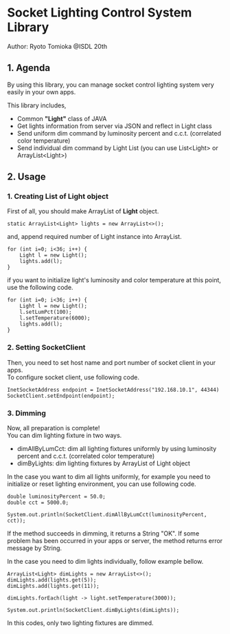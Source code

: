 # Socket Lighting Control System Library
Author: Ryoto Tomioka @ISDL 20th

## 1. Agenda
By using this library, you can manage socket control lighting
system very easily in your own apps.

This library includes,
- Common __"Light"__ class of JAVA
- Get lights information from server via JSON and reflect in Light class
- Send uniform dim command by luminosity percent and c.c.t.
(correlated color temperature)
- Send individual dim command by Light List
(you can use List\<Light> or ArrayList\<Light>)

## 2. Usage
### 1. Creating List of Light object
First of all, you should make ArrayList of __Light__ object.
~~~
static ArrayList<Light> lights = new ArrayList<>();
~~~ 
and, append required number of Light instance into ArrayList.
~~~
for (int i=0; i<36; i++) {
    Light l = new Light();
    lights.add(l);
}
~~~
if you want to initialize light's luminosity and color temperature
at this point, use the following code.
~~~
for (int i=0; i<36; i++) {
    Light l = new Light();
    l.setLumPct(100);
    l.setTemperature(6000);
    lights.add(l);
}
~~~

### 2. Setting SocketClient
Then, you need to set host name and port number of 
socket client in your apps.  
To configure socket client, use following code.
~~~
InetSocketAddress endpoint = InetSocketAddress("192.168.10.1", 44344)
SocketClient.setEndpoint(endpoint);
~~~

### 3. Dimming
Now, all preparation is complete!  
You can dim lighting fixture in two ways.
- dimAllByLumCct: dim all lighting fixtures uniformly
by using luminosity percent and c.c.t. (correlated color temperature)
- dimByLights: dim lighting fixtures by ArrayList of Light object

In the case you want to dim all lights uniformly,
for example you need to initialize or reset lighting environment,
you can use following code.
~~~
double luminosityPercent = 50.0;
double cct = 5000.0;

System.out.println(SocketClient.dimAllByLumCct(luminosityPercent, cct));
~~~
If the method succeeds in dimming, it returns a String "OK".
If some problem has been occurred in your apps or server,
the method returns error message by String.  

In the case you need to dim lights individually,
follow example bellow.
~~~
ArrayList<Light> dimLights = new ArrayList<>();
dimLights.add(lights.get(5));
dimLights.add(lights.get(11));

dimLights.forEach(light -> light.setTemperature(3000));

System.out.println(SocketClient.dimByLights(dimLights));
~~~
In this codes, only two lighting fixtures are dimmed.


